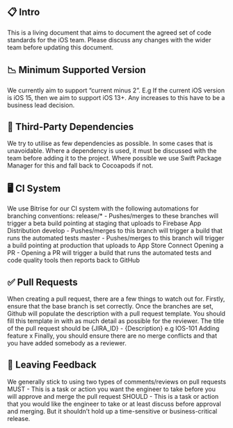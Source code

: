 ## 📋 Intro
This is a living document that aims to document the agreed set of code standards for the iOS team. Please discuss any changes with the wider team before updating this document.
## 📉 Minimum Supported Version
We currently aim to support “current minus 2”.
E.g If the current iOS version is iOS 15, then we aim to support iOS 13+. Any increases to this have to be a business lead decision.
## 🧙 Third-Party Dependencies
We try to utilise as few dependencies as possible. In some cases that is unavoidable. Where a dependency is used, it must be discussed with the team before adding it to the project. Where possible we use Swift Package Manager for this and fall back to Cocoapods if not.
## 🖥 CI System
We use Bitrise for our CI system with the following automations for branching conventions:
release/* - Pushes/merges to these branches will trigger a beta build pointing at staging that uploads to Firebase App Distribution
develop - Pushes/merges to this branch will trigger a build that runs the automated tests
master - Pushes/merges to this branch will trigger a build pointing at production that uploads to App Store Connect
Opening a PR - Opening a PR will trigger a build that runs the automated tests and code quality tools then reports back to GitHub
## ✅ Pull Requests
When creating a pull request, there are a few things to watch out for. Firstly, ensure that the base branch is set correctly.
Once the branches are set, Github will populate the description with a pull request template. You should fill this template in with as much detail as possible for the reviewer. 
The title of the pull request should be {JIRA_ID} - {Description} e.g IOS-101 Adding feature x
Finally, you should ensure there are no merge conflicts and that you have added somebody as a reviewer.
## 💬 Leaving Feedback
We generally stick to using two types of comments/reviews on pull requests
MUST - This is a task or action you want the engineer to take before you will approve and merge the pull request
SHOULD - This is a task or action that you would like the engineer to take or at least discuss before approval and merging. But it shouldn’t hold up a time-sensitive or business-critical release.
